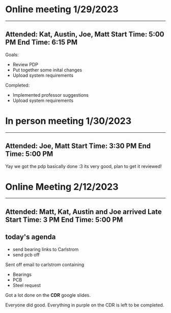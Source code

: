 # Online meeting 1/29/2023

---
Attended: Kat, Austin, Joe, Matt
Start Time: 5:00 PM
End Time: 6:15 PM
---

Goals:

 - Review PDP
 - Put together some inital changes
 - Upload system requirements

Completed:

 - Implemented professor suggestions
 - Upload system requirements


# In person meeting 1/30/2023

---
Attended: Joe, Matt
Start Time: 3:30 PM
End Time: 5:00 PM
---

Yay we got the pdp basically done :3 its very good, plan to get it reviewed!


# Online Meeting 2/12/2023

---
Attended: Matt, Kat, Austin and Joe arrived Late
Start Time: 3 PM
End Time: 5:00 PM
---

## today's agenda
 - send bearing links to Carlstrom
 - send pcb off

Sent off email to carlstrom containing
 - Bearings
 - PCB
 - Steel request

Got a lot done on the **CDR** google slides.

Everyone did good. Everything in purple on the CDR is left to be completed.

